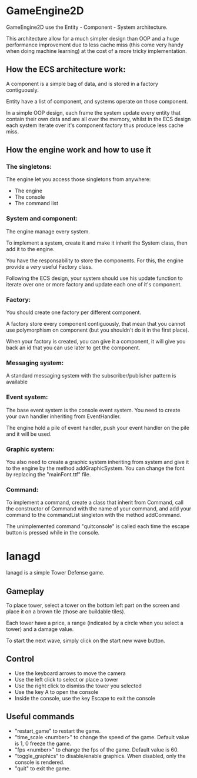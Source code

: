# GameEngine2D
GameEngine2D use the Entity - Component - System architecture.

This architecture allow for a much simpler design than OOP and a huge performance improvement due to less cache miss (this come very handy when doing machine learning) at the cost of a more tricky implementation.


## How the ECS architecture work:
A component is a simple bag of data, and is stored in a factory contiguously.

Entity have a list of component, and systems operate on those component.

In a simple OOP design, each frame the system update every entity that contain their own data and are all over the memory, whilst in the ECS design each system iterate over it's component factory thus produce less cache miss.


## How the engine work and how to use it

### The singletons:
The engine let you access those singletons from anywhere:

* The engine
* The console
* The command list

### System and component:
The engine manage every system.

To implement a system, create it and make it inherit the System class, then add it to the engine.

You have the responsability to store the components. For this, the engine provide a very useful Factory class.

Following the ECS design, your system should use his update function to iterate over one or more factory and update each one of it's component.

### Factory:
You should create one factory per different component.

A factory store every component contiguously, that mean that you cannot use polymorphism on component (but you shouldn't do it in the first place).

When your factory is created, you can give it a component, it will give you back an id that you can use later to get the component.

### Messaging system:
A standard messaging system with the subscriber/publisher pattern is available

### Event system:
The base event system is the console event system.
You need to create your own handler inheriting from EventHandler.

The engine hold a pile of event handler, push your event handler on the pile and it will be used.


### Graphic system:
You also need to create a graphic system inheriting from system and give it to the engine by the method addGraphicSystem.
You can change the font by replacing the "mainFont.ttf" file.

### Command:
To implement a command, create a class that inherit from Command, call the constructor of Command with the name of your command, and add your command to the commandList singleton with the method addCommand.

The unimplemented command "quitconsole" is called each time the escape button is pressed while in the console.

# Ianagd

Ianagd is a simple Tower Defense game.

## Gameplay

To place tower, select a tower on the bottom left part on the screen and place it on a brown tile (those are buildable tiles).

Each tower have a price, a range (indicated by a circle when you select a tower) and a damage value.

To start the next wave, simply click on the start new wave button.

## Control

* Use the keyboard arrows to move the camera
* Use the left click to select or place a tower
* Use the right click to dismiss the tower you selected
* Use the key A to open the console
* Inside the console, use the key Escape to exit the console

## Useful commands

* "restart_game" to restart the game.
* "time_scale \<number\>" to change the speed of the game. Default value is 1, 0 freeze the game.
* "fps \<number\>" to change the fps of the game. Default value is 60.
* "toggle_graphics" to disable/enable graphics. When disabled, only the console is rendered.
* "quit" to exit the game.
